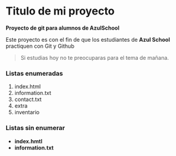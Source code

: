 # Titulo de mi proyecto
**Proyecto de git para alumnos de AzulSchool**

Este proyecto es con el fin de que los estudiantes de **Azul School** practiquen con Git y Github  
>Si estudias hoy no te preocuparas para el tema de mañana.



[//]:# (Listas enumeradas)
### Listas enumeradas

1. index.html
2. information.txt
3. contact.txt
4. extra
5. inventario

### Listas sin enumerar
[//]:# (Listas sin enumerar)

* **index.hmtl**
* **information.txt**
